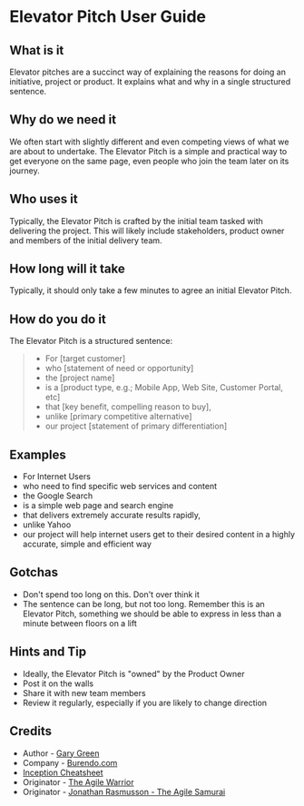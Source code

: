 # Elevator Pitch User Guide
## What is it
Elevator pitches are a succinct way of explaining the reasons for doing an initiative, project or product.  It explains what and why in a single structured sentence.

## Why do we need it
We often start with slightly different and even competing views of what we are about to undertake.  The Elevator Pitch is a simple and practical way to get everyone on the same page, even people who join the team later on its journey.

## Who uses it
Typically, the Elevator Pitch is crafted by the initial team tasked with delivering the project.  This will likely include stakeholders, product owner and members of the initial delivery team.

## How long will it take
Typically, it should only take a few minutes to agree an initial Elevator Pitch.

## How do you do it

The Elevator Pitch is a structured sentence:

> * For [target customer]
> * who [statement of need or opportunity]
> * the [project name]
> * is a [product type, e.g.; Mobile App, Web Site, Customer Portal, etc]
> * that [key benefit, compelling reason to buy],
> * unlike [primary competitive alternative]
> * our project [statement of primary differentiation]

## Examples

* For Internet Users
* who need to find specific web services and content
* the Google Search
* is a simple web page and search engine
* that delivers extremely accurate results rapidly,
* unlike Yahoo
* our project will help internet users get to their desired content in a highly accurate, simple and efficient way

## Gotchas

* Don't spend too long on this.  Don't over think it
* The sentence can be long, but not too long.  Remember this is an Elevator Pitch, something we should be able to express in less than a minute between floors on a lift

## Hints and Tip

* Ideally, the Elevator Pitch is "owned" by the Product Owner
* Post it on the walls
* Share it with new team members
* Review it regularly, especially if you are likely to change direction

## Credits

* Author - [Gary Green](mailto:contact@burendo.com) 
* Company - [Burendo.com](http://burendo.com)
* [Inception Cheatsheet](http://bad.tools/delivery/docs/cheatsheet-inception.pdf)
* Originator - [The Agile Warrior](https://agilewarrior.wordpress.com/2010/11/06/the-agile-inception-deck/)
* Originator - [Jonathan Rasmusson - The Agile Samurai](https://pragprog.com/titles/jtrap/the-agile-samurai)